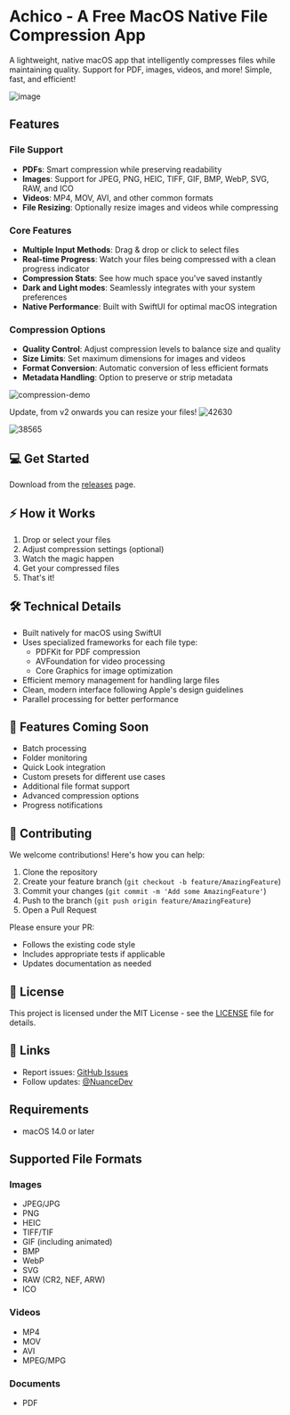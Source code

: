# Achico - A Free MacOS Native File Compression App

A lightweight, native macOS app that intelligently compresses files while maintaining quality. Support for PDF, images, videos, and more! Simple, fast, and efficient!

![image](https://github.com/user-attachments/assets/4e10b8a7-decc-4e0b-8b56-f88198e75ec9)

## Features

### File Support
- **PDFs**: Smart compression while preserving readability
- **Images**: Support for JPEG, PNG, HEIC, TIFF, GIF, BMP, WebP, SVG, RAW, and ICO
- **Videos**: MP4, MOV, AVI, and other common formats
- **File Resizing**: Optionally resize images and videos while compressing

### Core Features
- **Multiple Input Methods**: Drag & drop or click to select files
- **Real-time Progress**: Watch your files being compressed with a clean progress indicator
- **Compression Stats**: See how much space you've saved instantly
- **Dark and Light modes**: Seamlessly integrates with your system preferences
- **Native Performance**: Built with SwiftUI for optimal macOS integration

### Compression Options
- **Quality Control**: Adjust compression levels to balance size and quality
- **Size Limits**: Set maximum dimensions for images and videos
- **Format Conversion**: Automatic conversion of less efficient formats
- **Metadata Handling**: Option to preserve or strip metadata

![compression-demo](https://github.com/user-attachments/assets/e494937d-7e52-4d6c-9046-d6b0d577c67e)

Update, from v2 onwards you can resize your files!
![42630](https://github.com/user-attachments/assets/6def2137-fd12-4f7d-b59a-4476ae506331)

![38565](https://github.com/user-attachments/assets/22dde098-e236-4f6e-8c18-262bdae699d6)



## 💻 Get Started

Download from the [releases](https://github.com/nuance-dev/Achico/releases/) page.

## ⚡️ How it Works

1. Drop or select your files
2. Adjust compression settings (optional)
3. Watch the magic happen
4. Get your compressed files
5. That's it!

## 🛠 Technical Details

- Built natively for macOS using SwiftUI
- Uses specialized frameworks for each file type:
  - PDFKit for PDF compression
  - AVFoundation for video processing
  - Core Graphics for image optimization
- Efficient memory management for handling large files
- Clean, modern interface following Apple's design guidelines
- Parallel processing for better performance

## 🔮 Features Coming Soon

- Batch processing
- Folder monitoring
- Quick Look integration
- Custom presets for different use cases
- Additional file format support
- Advanced compression options
- Progress notifications

## 🤝 Contributing

We welcome contributions! Here's how you can help:

1. Clone the repository
2. Create your feature branch (`git checkout -b feature/AmazingFeature`)
3. Commit your changes (`git commit -m 'Add some AmazingFeature'`)
4. Push to the branch (`git push origin feature/AmazingFeature`)
5. Open a Pull Request

Please ensure your PR:
- Follows the existing code style
- Includes appropriate tests if applicable
- Updates documentation as needed

## 📝 License

This project is licensed under the MIT License - see the [LICENSE](LICENSE) file for details.

## 🔗 Links

- Report issues: [GitHub Issues](https://github.com/nuance-dev/Achico/issues)
- Follow updates: [@NuanceDev](https://twitter.com/Nuancedev)

## Requirements

- macOS 14.0 or later

## Supported File Formats

### Images
- JPEG/JPG
- PNG
- HEIC
- TIFF/TIF
- GIF (including animated)
- BMP
- WebP
- SVG
- RAW (CR2, NEF, ARW)
- ICO

### Videos
- MP4
- MOV
- AVI
- MPEG/MPG

### Documents
- PDF
